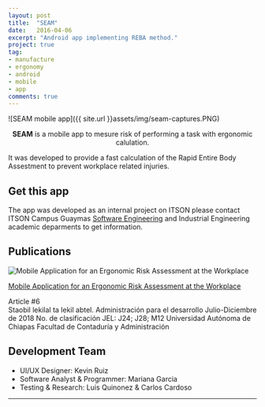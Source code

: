 ```yaml
---
layout: post
title:  "SEAM"
date:   2016-04-06
excerpt: "Android app implementing REBA method."
project: true
tag:
- manufacture
- ergonomy
- android
- mobile
- app
comments: true
---
```


![SEAM mobile app]({{ site.url }}assets/img/seam-captures.PNG)    
    
<center><b>SEAM</b> is a mobile app to mesure risk of performing a task with ergonomic calulation.</center>
     
It was developed to provide a fast calculation of the Rapid Entire Body Assestment to prevent workplace related injuries.
## Get this app
The app was developed as an internal project on ITSON please contact ITSON Campus Guaymas [Software Engineering](http://iswug.net/) and Industrial Engineering academic deparments to get information.

## Publications

![Mobile Application for an Ergonomic Risk Assessment at the Workplace]({{site.url}assets/img/mobile-app-reba-article.PNG})

[Mobile Application for an Ergonomic Risk Assessment at the Workplace](http://revistaadministracionfcaunach.mx/archivos/revista_1/numero_15/8.ARTICULO_6_APP_MOVIL_EVALUACION_RIESGOS.pdf) 

Article #6  
Staobil lekilal ta lekil abtel. 
Administración para el desarrollo
Julio-Diciembre de 2018 
No. de clasificación JEL: J24; J28; M12
Universidad Autónoma de Chiapas
Facultad de Contaduría y Administración 


## Development Team
* UI/UX Designer: Kevin Ruiz
* Software Analyst & Programmer: Mariana Garcia  
* Testing & Research: Luis Quinonez & Carlos Cardoso


---
